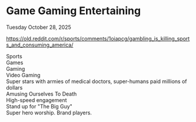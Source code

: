 # Game Gaming Entertaining

Tuesday October 28, 2025

https://old.reddit.com/r/sports/comments/1oiapcg/gambling_is_killing_sports_and_consuming_america/

Sports    
Games     
Gaming    
Video Gaming    
Super stars with armies of medical doctors, super-humans paid millions of dollars     
Amusing Ourselves To Death     
High-speed engagement    
Stand up for "The Big Guy"   
Super hero worship.  Brand players.    

